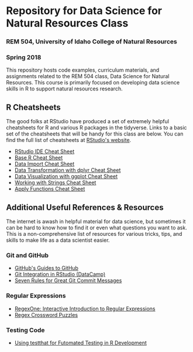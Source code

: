 # Repository for Data Science for Natural Resources Class
### REM 504, University of Idaho College of Natural Resources
### Spring 2018

This repository hosts code examples, curriculum materials, and assignments related to the REM 504 class, Data Science for Natural Resources. This course is primarily focused on developing data science skills in R to support natural resources research.


## R Cheatsheets
The good folks at RStudio have produced a set of extremely helpful cheatsheets for R and various R packages in the tidyverse. Links to a basic set of the cheatsheets that will be handy for this class are below. You can find the full list of cheatsheets at [RStudio's website](https://www.rstudio.com/resources/cheatsheets/).
* [RStudio IDE Cheat Sheet](https://github.com/rstudio/cheatsheets/raw/master/rstudio-ide.pdf)
* [Base R Cheat Sheet](http://github.com/rstudio/cheatsheets/raw/master/base-r.pdf)
* [Data Import Cheat Sheet](https://github.com/rstudio/cheatsheets/raw/master/data-import.pdf)
* [Data Transformation with dplyr Cheat Sheet](https://github.com/rstudio/cheatsheets/raw/master/data-transformation.pdf)
* [Data Visualization with ggplot Cheat Sheet](https://github.com/rstudio/cheatsheets/raw/master/data-visualization-2.1.pdf)
* [Working with Strings Cheat Sheet](https://github.com/rstudio/cheatsheets/raw/master/strings.pdf)
* [Apply Functions Cheat Sheet](https://github.com/rstudio/cheatsheets/raw/master/purrr.pdf)


## Additional Useful References & Resources
The internet is awash in helpful material for data science, but sometimes it can be hard to know how to find it or even what questions you want to ask. This is a non-comprehensive list of resources for various tricks, tips, and skills to make life as a data scientist easier.
### Git and GitHub
* [GitHub's Guides to GitHub](https://guides.github.com/)
* [Git Integration in RStudio (DataCamp)](https://www.datacamp.com/courses/working-with-the-rstudio-ide-part-2)
* [Seven Rules for Great Git Commit Messages](https://chris.beams.io/posts/git-commit/)
### Regular Expressions
* [RegexOne: Interactive Introduction to Regular Expressions](https://regexone.com/)
* [Regex Crossword Puzzles](https://regexcrossword.com/)
### Testing Code
* [Using testthat for Futomated Testing in R Development](http://r-pkgs.had.co.nz/tests.html)
